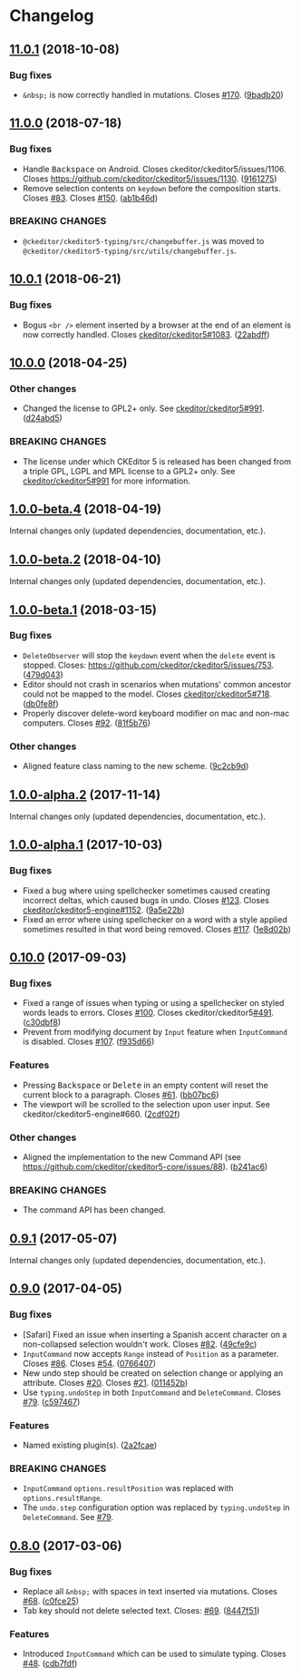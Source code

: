 Changelog
=========

## [11.0.1](https://github.com/ckeditor/ckeditor5-typing/compare/v11.0.0...v11.0.1) (2018-10-08)

### Bug fixes

* `&nbsp;` is now correctly handled in mutations. Closes [#170](https://github.com/ckeditor/ckeditor5-typing/issues/170). ([9badb20](https://github.com/ckeditor/ckeditor5-typing/commit/9badb20))


## [11.0.0](https://github.com/ckeditor/ckeditor5-typing/compare/v10.0.1...v11.0.0) (2018-07-18)

### Bug fixes

* Handle <kbd>Backspace</kbd> on Android. Closes ckeditor/ckeditor5/issues/1106. Closes https://github.com/ckeditor/ckeditor5/issues/1130. ([9161275](https://github.com/ckeditor/ckeditor5-typing/commit/9161275))
* Remove selection contents on `keydown` before the composition starts. Closes [#83](https://github.com/ckeditor/ckeditor5-typing/issues/83). Closes [#150](https://github.com/ckeditor/ckeditor5-typing/issues/150). ([ab1b46d](https://github.com/ckeditor/ckeditor5-typing/commit/ab1b46d))

### BREAKING CHANGES

* `@ckeditor/ckeditor5-typing/src/changebuffer.js` was moved to `@ckeditor/ckeditor5-typing/src/utils/changebuffer.js`.


## [10.0.1](https://github.com/ckeditor/ckeditor5-typing/compare/v10.0.0...v10.0.1) (2018-06-21)

### Bug fixes

* Bogus `<br />` element inserted by a browser at the end of an element is now correctly handled. Closes [ckeditor/ckeditor5#1083](https://github.com/ckeditor/ckeditor5/issues/1083). ([22abdff](https://github.com/ckeditor/ckeditor5-typing/commit/22abdff))


## [10.0.0](https://github.com/ckeditor/ckeditor5-typing/compare/v1.0.0-beta.4...v10.0.0) (2018-04-25)

### Other changes

* Changed the license to GPL2+ only. See [ckeditor/ckeditor5#991](https://github.com/ckeditor/ckeditor5/issues/991). ([d24abd5](https://github.com/ckeditor/ckeditor5-typing/commit/d24abd5))

### BREAKING CHANGES

* The license under which CKEditor 5 is released has been changed from a triple GPL, LGPL and MPL license to a GPL2+ only. See [ckeditor/ckeditor5#991](https://github.com/ckeditor/ckeditor5/issues/991) for more information.


## [1.0.0-beta.4](https://github.com/ckeditor/ckeditor5-typing/compare/v1.0.0-beta.2...v1.0.0-beta.4) (2018-04-19)

Internal changes only (updated dependencies, documentation, etc.).


## [1.0.0-beta.2](https://github.com/ckeditor/ckeditor5-typing/compare/v1.0.0-beta.1...v1.0.0-beta.2) (2018-04-10)

Internal changes only (updated dependencies, documentation, etc.).


## [1.0.0-beta.1](https://github.com/ckeditor/ckeditor5-typing/compare/v1.0.0-alpha.2...v1.0.0-beta.1) (2018-03-15)

### Bug fixes

* `DeleteObserver` will stop the `keydown` event when the `delete` event is stopped. Closes: https://github.com/ckeditor/ckeditor5/issues/753. ([479d043](https://github.com/ckeditor/ckeditor5-typing/commit/479d043))
* Editor should not crash in scenarios when mutations' common ancestor could not be mapped to the model. Closes [ckeditor/ckeditor5#718](https://github.com/ckeditor/ckeditor5/issues/718). ([db0fe8f](https://github.com/ckeditor/ckeditor5-typing/commit/db0fe8f))
* Properly discover delete-word keyboard modifier on mac and non-mac computers. Closes [#92](https://github.com/ckeditor/ckeditor5-typing/issues/92). ([81f5b76](https://github.com/ckeditor/ckeditor5-typing/commit/81f5b76))

### Other changes

* Aligned feature class naming to the new scheme. ([9c2cb9d](https://github.com/ckeditor/ckeditor5-typing/commit/9c2cb9d))


## [1.0.0-alpha.2](https://github.com/ckeditor/ckeditor5-typing/compare/v1.0.0-alpha.1...v1.0.0-alpha.2) (2017-11-14)

Internal changes only (updated dependencies, documentation, etc.).

## [1.0.0-alpha.1](https://github.com/ckeditor/ckeditor5-typing/compare/v0.10.0...v1.0.0-alpha.1) (2017-10-03)

### Bug fixes

* Fixed a bug where using spellchecker sometimes caused creating incorrect deltas, which caused bugs in undo. Closes [#123](https://github.com/ckeditor/ckeditor5-typing/issues/123). Closes [ckeditor/ckeditor5-engine#1152](https://github.com/ckeditor/ckeditor5-engine/issues/1152). ([9a5e22b](https://github.com/ckeditor/ckeditor5-typing/commit/9a5e22b))
* Fixed an error where using spellchecker on a word with a style applied sometimes resulted in that word being removed. Closes [#117](https://github.com/ckeditor/ckeditor5-typing/issues/117). ([1e8d02b](https://github.com/ckeditor/ckeditor5-typing/commit/1e8d02b))


## [0.10.0](https://github.com/ckeditor/ckeditor5-typing/compare/v0.9.1...v0.10.0) (2017-09-03)

### Bug fixes

* Fixed a range of issues when typing or using a spellchecker on styled words leads to errors. Closes [#100](https://github.com/ckeditor/ckeditor5-typing/issues/100). Closes ckeditor/ckeditor5[#491](https://github.com/ckeditor/ckeditor5-typing/issues/491). ([c30dbf8](https://github.com/ckeditor/ckeditor5-typing/commit/c30dbf8))
* Prevent from modifying document by `Input` feature when `InputCommand` is disabled. Closes [#107](https://github.com/ckeditor/ckeditor5-typing/issues/107). ([f935d66](https://github.com/ckeditor/ckeditor5-typing/commit/f935d66))

### Features

* Pressing <kbd>Backspace</kbd> or <kbd>Delete</kbd> in an empty content will reset the current block to a paragraph. Closes [#61](https://github.com/ckeditor/ckeditor5-typing/issues/61). ([bb07bc6](https://github.com/ckeditor/ckeditor5-typing/commit/bb07bc6))
* The viewport will be scrolled to the selection upon user input. See ckeditor/ckeditor5-engine#660. ([2cdf02f](https://github.com/ckeditor/ckeditor5-typing/commit/2cdf02f))

### Other changes

* Aligned the implementation to the new Command API (see https://github.com/ckeditor/ckeditor5-core/issues/88). ([b241ac6](https://github.com/ckeditor/ckeditor5-typing/commit/b241ac6))

### BREAKING CHANGES

* The command API has been changed.


## [0.9.1](https://github.com/ckeditor/ckeditor5-typing/compare/v0.9.0...v0.9.1) (2017-05-07)

Internal changes only (updated dependencies, documentation, etc.).

## [0.9.0](https://github.com/ckeditor/ckeditor5-typing/compare/v0.8.0...v0.9.0) (2017-04-05)

### Bug fixes

* [Safari] Fixed an issue when inserting a Spanish accent character on a non-collapsed selection wouldn't work. Closes [#82](https://github.com/ckeditor/ckeditor5-typing/issues/82). ([49cfe9c](https://github.com/ckeditor/ckeditor5-typing/commit/49cfe9c))
* `InputCommand` now accepts `Range` instead of `Position` as a parameter. Closes [#86](https://github.com/ckeditor/ckeditor5-typing/issues/86). Closes [#54](https://github.com/ckeditor/ckeditor5-typing/issues/54). ([0766407](https://github.com/ckeditor/ckeditor5-typing/commit/0766407))
* New undo step should be created on selection change or applying an attribute. Closes [#20](https://github.com/ckeditor/ckeditor5-typing/issues/20). Closes [#21](https://github.com/ckeditor/ckeditor5-typing/issues/21). ([011452b](https://github.com/ckeditor/ckeditor5-typing/commit/011452b))
* Use `typing.undoStep` in both `InputCommand` and `DeleteCommand`. Closes [#79](https://github.com/ckeditor/ckeditor5-typing/issues/79). ([c597467](https://github.com/ckeditor/ckeditor5-typing/commit/c597467))

### Features

* Named existing plugin(s). ([2a2fcae](https://github.com/ckeditor/ckeditor5-typing/commit/2a2fcae))

### BREAKING CHANGES

* `InputCommand` `options.resultPosition` was replaced with `options.resultRange`.
* The `undo.step` configuration option was replaced by `typing.undoStep` in `DeleteCommand`. See [#79](https://github.com/ckeditor/ckeditor5-typing/issues/79).


## [0.8.0](https://github.com/ckeditor/ckeditor5-typing/compare/v0.7.0...v0.8.0) (2017-03-06)

### Bug fixes

* Replace all `&nbsp;` with spaces in text inserted via mutations. Closes [#68](https://github.com/ckeditor/ckeditor5/issues/68). ([c0fce25](https://github.com/ckeditor/ckeditor5-typing/commit/c0fce25))
* Tab key should not delete selected text. Closes: [#69](https://github.com/ckeditor/ckeditor5/issues/69). ([8447f51](https://github.com/ckeditor/ckeditor5-typing/commit/8447f51))

### Features

* Introduced `InputCommand` which can be used to simulate typing. Closes [#48](https://github.com/ckeditor/ckeditor5/issues/48). ([cdb7fdf](https://github.com/ckeditor/ckeditor5-typing/commit/cdb7fdf))
